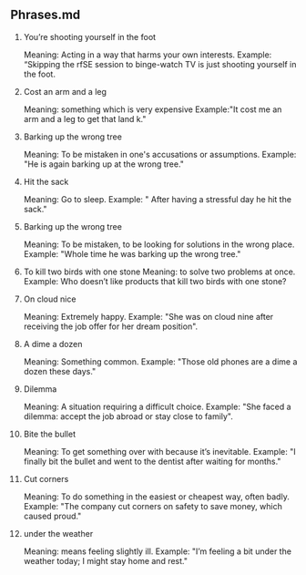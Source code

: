 ## Phrases.md

1. You’re shooting yourself in the foot

   Meaning: Acting in a way that harms your own interests.
   Example: “Skipping the rfSE session to binge-watch TV is just shooting yourself in the foot.

2. Cost an arm and a leg

   Meaning: something which is very expensive
   Example:"It cost me an arm and a leg to get that land k."

3. Barking up the wrong tree

   Meaning: To be mistaken in one's accusations or assumptions.
   Example: "He is again barking up at the wrong tree."

4. Hit the sack

   Meaning: Go to sleep.
   Example: " After having a stressful day he hit the sack."

5. Barking up the wrong tree

   Meaning: To be mistaken, to be looking for solutions in the wrong place.
   Example: "Whole time he was barking up the wrong tree."

6. To kill two birds with one stone
   Meaning: to solve two problems at once.
   Example: Who doesn’t like products that kill two birds with one stone?

7. On cloud nice    

   Meaning: Extremely happy.
   Example: "She was on cloud nine after receiving the job offer for her dream position".

8. A dime a dozen

   Meaning: Something common.
   Example: "Those old phones are a dime a dozen these days."

9. Dilemma   

   Meaning: A situation requiring a difficult choice.
   Example: "She faced a dilemma: accept the job abroad or stay close to family".

7. Bite the bullet

   Meaning: To get something over with because it’s inevitable.
   Example: "I finally bit the bullet and went to the dentist after waiting for months."

8. Cut corners

   Meaning: To do something in the easiest or cheapest way, often badly.
   Example: "The company cut corners on safety to save money, which caused proud."

9. under the weather

    Meaning: means feeling slightly ill.
    Example: "I’m feeling a bit under the weather today; I might stay home and rest."


